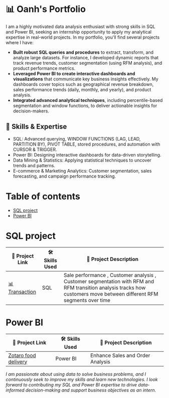 # 📊 Oanh's Portfolio

I am a highly motivated data analysis enthusiast with strong skills in SQL and Power BI, seeking an internship opportunity to apply my analytical expertise in real-world projects. In my portfolio, you'll find several projects where I have:

- **Built robust SQL queries and procedures** to extract, transform, and analyze large datasets. For instance, I developed dynamic reports that track revenue trends, customer segmentation (using RFM analysis), and product performance metrics.
- **Leveraged Power BI to create interactive dashboards and visualizations** that communicate key business insights effectively. My dashboards cover topics such as geographical revenue breakdown, sales performance trends (daily, monthly, and yearly), and product analysis.
- **Integrated advanced analytical techniques**, including percentile-based segmentation and window functions, to deliver actionable insights for decision-makers.

## 🔹 Skills & Expertise
- SQL: Advanced querying, WINDOW FUNCTIONS (LAG, LEAD, PARTITION BY), PIVOT TABLE, stored procedures, and automation with CURSOR & TRIGGER.
- Power BI: Designing interactive dashboards for data-driven storytelling.
- Data Mining & Statistics: Applying statistical techniques to uncover trends and patterns.
- E-commerce & Marketing Analytics: Customer segmentation, sales forecasting, and campaign performance tracking.

# Table of contents
- [SQL project](#SQL)
- [Power BI](#power-bi)

# SQL project

| 🔗 Project Link | 🛠️ Skills Used | 📄 Project Description |
|---------------|-------------|----------------------|
| [📊 Transaction](https://github.com/KieuOanh2003/SQL-project/tree/main/Transaction) | SQL | Sale performance , Customer analysis , Customer segmentation with RFM and RFM transition analysis tracks how customers move between different RFM segments over time|

# Power BI


| 🔗 Project Link | 🛠️ Skills Used | 📄 Project Description |
|---------------|-------------|----------------------|
| [Zotaro food delivery](https://github.com/KieuOanh2003/Power-BI) | Power BI | Enhance Sales and Order Analysis|

*I am passionate about using data to solve business problems, and I continuously seek to improve my skills and learn new technologies. I look forward to contributing my SQL and Power BI expertise to drive data-informed decision-making and support business objectives as an intern.*

